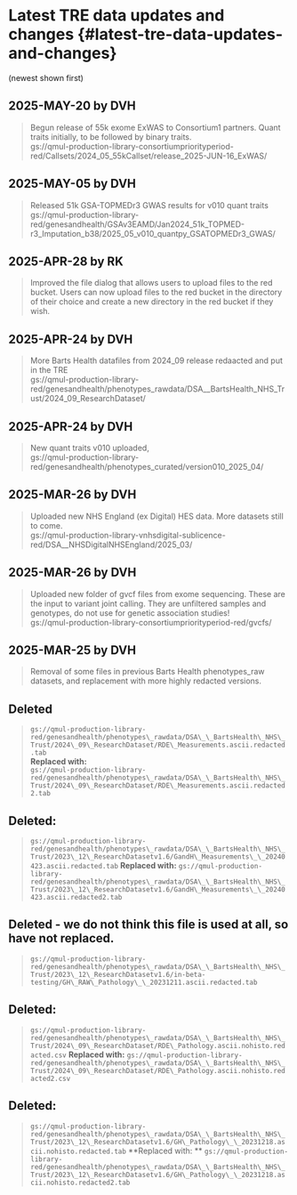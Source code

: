 # Latest TRE data updates and changes {#latest-tre-data-updates-and-changes}

(newest shown first)

## 2025-MAY-20 by DVH  
>    Begun release of 55k exome ExWAS to Consortium1 partners. Quant traits initially, to be followed by binary traits.  
gs://qmul-production-library-consortiumpriorityperiod-red/Callsets/2024\_05\_55kCallset/release\_2025-JUN-16\_ExWAS/

## 2025-MAY-05 by DVH  
>    Released 51k GSA-TOPMEDr3 GWAS results for v010 quant traits  
gs://qmul-production-library-red/genesandhealth/GSAv3EAMD/Jan2024\_51k\_TOPMED-r3\_Imputation\_b38/2025\_05\_v010\_quantpy\_GSATOPMEDr3\_GWAS/

## 2025-APR-28 by RK  
>    Improved the file dialog that allows users to upload files to the red bucket. Users can now upload files to the red bucket in the directory of their choice and create a new directory in the red bucket if they wish.

## 2025-APR-24 by DVH  
>    More Barts Health datafiles from 2024\_09 release redaacted and put in the TRE  
gs://qmul-production-library-red/genesandhealth/phenotypes\_rawdata/DSA\_\_BartsHealth\_NHS\_Trust/2024\_09\_ResearchDataset/

## 2025-APR-24 by DVH  
>    New quant traits v010 uploaded,   
gs://qmul-production-library-red/genesandhealth/phenotypes\_curated/version010\_2025\_04/

## 2025-MAR-26 by DVH  
>    Uploaded new NHS England (ex Digital) HES data. More datasets still to come.  
gs://qmul-production-library-vnhsdigital-sublicence-red/DSA\_\_NHSDigitalNHSEngland/2025\_03/

## 2025-MAR-26 by DVH  
>    Uploaded new folder of gvcf files from exome sequencing. These are the input to variant joint calling. They are unfiltered samples and genotypes, do not use for genetic association studies\!  
gs://qmul-production-library-consortiumpriorityperiod-red/gvcfs/

## 2025-MAR-25 by DVH  
>    Removal of some files in previous Barts Health phenotypes\_raw datasets, and replacement with more highly redacted versions.

## Deleted  
>    `gs://qmul-production-library-red/genesandhealth/phenotypes\_rawdata/DSA\_\_BartsHealth\_NHS\_Trust/2024\_09\_ResearchDataset/RDE\_Measurements.ascii.redacted.tab`  
>    **Replaced with:**    
>   `gs://qmul-production-library-red/genesandhealth/phenotypes\_rawdata/DSA\_\_BartsHealth\_NHS\_Trust/2024\_09\_ResearchDataset/RDE\_Measurements.ascii.redacted2.tab`

## Deleted:  
>    `gs://qmul-production-library-red/genesandhealth/phenotypes\_rawdata/DSA\_\_BartsHealth\_NHS\_Trust/2023\_12\_ResearchDatasetv1.6/GandH\_Measurements\_\_20240423.ascii.redacted.tab`
>    **Replaced with:**
>    `gs://qmul-production-library-red/genesandhealth/phenotypes\_rawdata/DSA\_\_BartsHealth\_NHS\_Trust/2023\_12\_ResearchDatasetv1.6/GandH\_Measurements\_\_20240423.ascii.redacted2.tab`

## Deleted \- we do not think this file is used at all, so have not replaced.  
>    `gs://qmul-production-library-red/genesandhealth/phenotypes\_rawdata/DSA\_\_BartsHealth\_NHS\_Trust/2023\_12\_ResearchDatasetv1.6/in-beta-testing/GH\_RAW\_Pathology\_\_20231211.ascii.redacted.tab`

## Deleted:  
>    `gs://qmul-production-library-red/genesandhealth/phenotypes\_rawdata/DSA\_\_BartsHealth\_NHS\_Trust/2024\_09\_ResearchDataset/RDE\_Pathology.ascii.nohisto.redacted.csv`
>    **Replaced with:**
>    `gs://qmul-production-library-red/genesandhealth/phenotypes\_rawdata/DSA\_\_BartsHealth\_NHS\_Trust/2024\_09\_ResearchDataset/RDE\_Pathology.ascii.nohisto.redacted2.csv`

## Deleted:  
>    `gs://qmul-production-library-red/genesandhealth/phenotypes\_rawdata/DSA\_\_BartsHealth\_NHS\_Trust/2023\_12\_ResearchDatasetv1.6/GH\_Pathology\_\_20231218.ascii.nohisto.redacted.tab`
>    **Replaced with: **
>    `gs://qmul-production-library-red/genesandhealth/phenotypes\_rawdata/DSA\_\_BartsHealth\_NHS\_Trust/2023\_12\_ResearchDatasetv1.6/GH\_Pathology\_\_20231218.ascii.nohisto.redacted2.tab`
